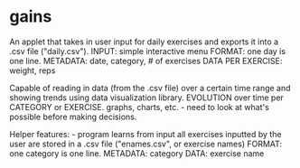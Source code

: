 # gains
An applet that takes in user input for daily exercises and exports it into a .csv file ("daily.csv").
    INPUT: simple interactive menu
    FORMAT: one day is one line.
        METADATA: date, category, # of exercises
        DATA PER EXERCISE: weight, reps

Capable of reading in data (from the .csv file) over a certain time range and showing trends using data visualization library.
    EVOLUTION over time per CATEGORY or EXERCISE.
    graphs, charts, etc. - need to look at what's possible before making decisions.

Helper features:
    - program learns from input
        all exercises inputted by the user are stored in a .csv file ("enames.csv", or exercise names)
        FORMAT: one category is one line.
            METADATA: category
            DATA: exercise name
